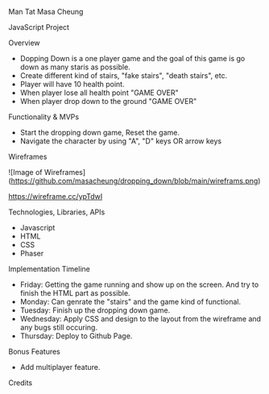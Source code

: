 Man Tat Masa Cheung

JavaScript Project

Overview
- Dopping Down is a one player game and the goal of this game is go down as many staris as possible.
- Create different kind of stairs, "fake stairs", "death stairs", etc.
- Player will have 10 health point.
- When player lose all health point "GAME OVER"
- When player drop down to the ground "GAME OVER"

Functionality & MVPs
- Start the dropping down game, Reset the game.
- Navigate the character by using "A", "D" keys OR arrow keys

Wireframes

![Image of Wireframes]
(https://github.com/masacheung/dropping_down/blob/main/wireframs.png)

https://wireframe.cc/ypTdwI

Technologies, Libraries, APIs
- Javascript
- HTML
- CSS
- Phaser

Implementation Timeline
- Friday: Getting the game running and show up on the screen. And try to finish the HTML part as possible.
- Monday: Can genrate the "stairs" and the game kind of functional. 
- Tuesday: Finish up the dropping down game.
- Wednesday: Apply CSS and design to the layout from the wireframe and any bugs still occuring.
- Thursday: Deploy to Github Page.

Bonus Features
- Add multiplayer feature.

Credits